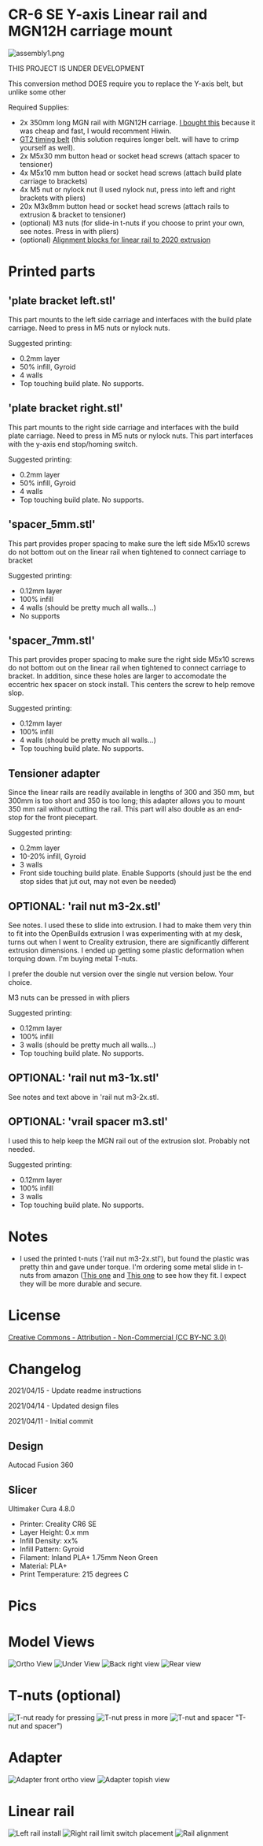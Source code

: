 # CR-6 SE Y-axis Linear rail and MGN12H carriage mount

![assembly1.png](pics/assembly1.png "assembly1.png")

THIS PROJECT IS UNDER DEVELOPMENT

This conversion method DOES require you to replace the Y-axis belt, but unlike some other 

Required Supplies:
- 2x 350mm long MGN rail with MGN12H carriage.  [I bought this](https://smile.amazon.com/gp/product/B07SPQZ383/) because it was cheap and fast, I would recomment Hiwin.
- [GT2 timing belt](https://smile.amazon.com/gp/product/B07ZNNR238/) (this solution requires longer belt. will have to crimp yourself as well).
- 2x M5x30 mm button head or socket head screws (attach spacer to tensioner)
- 4x M5x10 mm button head or socket head screws (attach build plate carriage to brackets)
- 4x M5 nut or nylock nut (I used nylock nut, press into left and right brackets with pliers)
- 20x M3x8mm button head or socket head screws (attach rails to extrusion & bracket to tensioner)
- (optional) M3 nuts (for slide-in t-nuts if you choose to print your own, see notes.  Press in with pliers)
- (optional) [Alignment blocks for linear rail to 2020 extrusion](https://www.thingiverse.com/thing:2804412)

# Printed parts

## 'plate bracket left.stl'

This part mounts to the left side carriage and interfaces with the build plate carriage.  Need to press in M5 nuts or nylock nuts.

Suggested printing:
- 0.2mm layer
- 50% infill, Gyroid
- 4 walls
- Top touching build plate.  No supports.

## 'plate bracket right.stl'

This part mounts to the right side carriage and interfaces with the build plate carriage.  Need to press in M5 nuts or nylock nuts.  This part interfaces with the y-axis end stop/homing switch.

Suggested printing:
- 0.2mm layer
- 50% infill, Gyroid
- 4 walls
- Top touching build plate.  No supports.

## 'spacer_5mm.stl'

This part provides proper spacing to make sure the left side M5x10 screws do not bottom out on the linear rail when tightened to connect carriage to bracket

Suggested printing:
- 0.12mm layer
- 100% infill
- 4 walls (should be pretty much all walls...)
- No supports

## 'spacer_7mm.stl'

This part provides proper spacing to make sure the right side M5x10 screws do not bottom out on the linear rail when tightened to connect carriage to bracket.  In addition, since these holes are larger to accomodate the eccentric hex spacer on stock install.  This centers the screw to help remove slop.

Suggested printing:
- 0.12mm layer
- 100% infill
- 4 walls (should be pretty much all walls...)
- Top touching build plate.  No supports.

## Tensioner adapter

Since the linear rails are readily available in lengths of 300 and 350 mm, but 300mm is too short and 350 is too long; this adapter allows you to mount 350 mm rail without cutting the rail.  This part will also double as an end-stop for the front piecepart.

Suggested printing:
- 0.2mm layer
- 10-20% infill, Gyroid
- 3 walls
- Front side touching build plate.  Enable Supports (should just be the end stop sides that jut out, may not even be needed)

## OPTIONAL: 'rail nut m3-2x.stl'

See notes.  I used these to slide into extrusion.  I had to make them very thin to fit into the OpenBuilds extrusion I was experimenting with at my desk, turns out when I went to Creality extrusion, there are significantly different extrusion dimensions.  I ended up getting some plastic deformation when torquing down.  I'm buying metal T-nuts.

I prefer the double nut version over the single nut version below.  Your choice.

M3 nuts can be pressed in with pliers

Suggested printing:
- 0.12mm layer
- 100% infill
- 3 walls (should be pretty much all walls...)
- Top touching build plate.  No supports.

## OPTIONAL: 'rail nut m3-1x.stl'

See notes and text above in 'rail nut m3-2x.stl.

## OPTIONAL: 'vrail spacer m3.stl'

I used this to help keep the MGN rail out of the extrusion slot.  Probably not needed.

Suggested printing:
- 0.12mm layer
- 100% infill
- 3 walls 
- Top touching build plate.  No supports.

# Notes

- I used the printed t-nuts ('rail nut m3-2x.stl'), but found the plastic was pretty thin and gave under torque.  I'm ordering some metal slide in t-nuts from amazon ([This one](https://smile.amazon.com/gp/product/B075SY9Y96/) and [This one](https://smile.amazon.com/gp/product/B0841G5SB1/) to see how they fit.  I expect they will be more durable and secure.


# License

[Creative Commons - Attribution - Non-Commercial (CC BY-NC 3.0)](https://creativecommons.org/licenses/by-nc/3.0/)

# Changelog

2021/04/15 - Update readme instructions

2021/04/14 - Updated design files

2021/04/11 - Initial commit


## Design

Autocad Fusion 360 

## Slicer

Ultimaker Cura 4.8.0
- Printer: Creality CR6 SE
- Layer Height: 0.x mm
- Infill Density: xx%
- Infill Pattern: Gyroid
- Filament: Inland PLA+ 1.75mm Neon Green
- Material: PLA+
- Print Temperature: 215 degrees C

# Pics

# Model Views

![Ortho View](pics/assembly1.png "Ortho view")
![Under View](pics/assembly2.png "Under view")
![Back right view](pics/assembly3.png "Back right view")
![Rear view](pics/assembly4.png "Rear view")

# T-nuts (optional)
![T-nut ready for pressing](pics/tnuts1.jpg "T nut ready for pressing")
![T-nut press in more](pics/tnuts2.jpg "T-nut press in more")
![T-nut and spacer](pics/tnuts3.jpg) "T-nut and spacer")

# Adapter
![Adapter front ortho view](pics/adapter1.jpg "Adapter front ortho view")
![Adapter topish view](pics/adapter2.jpg "Adapter topish view")

# Linear rail
![Left rail install](pics/leftrail.jpg "Left rail install")
![Right rail limit switch placement](pics/limitswitch.jpg "right rail limit switch placement")
![Rail alignment](pics/alignment.jpg "Rail alignment")



